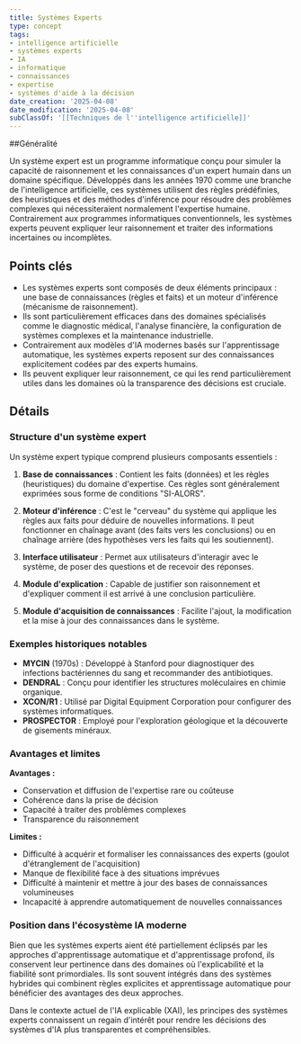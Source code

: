```yaml
---
title: Systèmes Experts
type: concept
tags:
- intelligence artificielle
- systèmes experts
- IA
- informatique
- connaissances
- expertise
- systèmes d'aide à la décision
date_creation: '2025-04-08'
date_modification: '2025-04-08'
subClassOf: '[[Techniques de l''intelligence artificielle]]'
---
```

##Généralité

Un système expert est un programme informatique conçu pour simuler la capacité de raisonnement et les connaissances d'un expert humain dans un domaine spécifique. Développés dans les années 1970 comme une branche de l'intelligence artificielle, ces systèmes utilisent des règles prédéfinies, des heuristiques et des méthodes d'inférence pour résoudre des problèmes complexes qui nécessiteraient normalement l'expertise humaine. Contrairement aux programmes informatiques conventionnels, les systèmes experts peuvent expliquer leur raisonnement et traiter des informations incertaines ou incomplètes.

## Points clés

- Les systèmes experts sont composés de deux éléments principaux : une base de connaissances (règles et faits) et un moteur d'inférence (mécanisme de raisonnement).
- Ils sont particulièrement efficaces dans des domaines spécialisés comme le diagnostic médical, l'analyse financière, la configuration de systèmes complexes et la maintenance industrielle.
- Contrairement aux modèles d'IA modernes basés sur l'apprentissage automatique, les systèmes experts reposent sur des connaissances explicitement codées par des experts humains.
- Ils peuvent expliquer leur raisonnement, ce qui les rend particulièrement utiles dans les domaines où la transparence des décisions est cruciale.

## Détails

### Structure d'un système expert

Un système expert typique comprend plusieurs composants essentiels :

1. **Base de connaissances** : Contient les faits (données) et les règles (heuristiques) du domaine d'expertise. Ces règles sont généralement exprimées sous forme de conditions "SI-ALORS".

2. **Moteur d'inférence** : C'est le "cerveau" du système qui applique les règles aux faits pour déduire de nouvelles informations. Il peut fonctionner en chaînage avant (des faits vers les conclusions) ou en chaînage arrière (des hypothèses vers les faits qui les soutiennent).

3. **Interface utilisateur** : Permet aux utilisateurs d'interagir avec le système, de poser des questions et de recevoir des réponses.

4. **Module d'explication** : Capable de justifier son raisonnement et d'expliquer comment il est arrivé à une conclusion particulière.

5. **Module d'acquisition de connaissances** : Facilite l'ajout, la modification et la mise à jour des connaissances dans le système.

### Exemples historiques notables

- **MYCIN** (1970s) : Développé à Stanford pour diagnostiquer des infections bactériennes du sang et recommander des antibiotiques.
- **DENDRAL** : Conçu pour identifier les structures moléculaires en chimie organique.
- **XCON/R1** : Utilisé par Digital Equipment Corporation pour configurer des systèmes informatiques.
- **PROSPECTOR** : Employé pour l'exploration géologique et la découverte de gisements minéraux.

### Avantages et limites

**Avantages :**
- Conservation et diffusion de l'expertise rare ou coûteuse
- Cohérence dans la prise de décision
- Capacité à traiter des problèmes complexes
- Transparence du raisonnement

**Limites :**
- Difficulté à acquérir et formaliser les connaissances des experts (goulot d'étranglement de l'acquisition)
- Manque de flexibilité face à des situations imprévues
- Difficulté à maintenir et mettre à jour des bases de connaissances volumineuses
- Incapacité à apprendre automatiquement de nouvelles connaissances

### Position dans l'écosystème IA moderne

Bien que les systèmes experts aient été partiellement éclipsés par les approches d'apprentissage automatique et d'apprentissage profond, ils conservent leur pertinence dans des domaines où l'explicabilité et la fiabilité sont primordiales. Ils sont souvent intégrés dans des systèmes hybrides qui combinent règles explicites et apprentissage automatique pour bénéficier des avantages des deux approches.

Dans le contexte actuel de l'IA explicable (XAI), les principes des systèmes experts connaissent un regain d'intérêt pour rendre les décisions des systèmes d'IA plus transparentes et compréhensibles.
